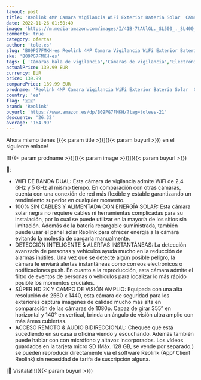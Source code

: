 ```yaml
---
layout: post
title: 'Reolink 4MP Camara Vigilancia WiFi Exterior Bateria Solar  Cámara de Vigilancia 360 Grados Sin Cable  WiFi 2 4/5 GHz  Detección Smart  Compatible con Alexa & Cloud  Argus PT Negro  con Panel Solar'
date: 2022-11-26 01:50:49
image: 'https://m.media-amazon.com/images/I/41B-7tAUlGL._SL500_._SL400_.jpg'
comments: true
category: ofertas
author: 'tole.es'
slug: 'B09PG7FMKH-es Reolink 4MP Camara Vigilancia WiFi Exterior Bateria Solar...'
sku: 'B09PG7FMKH-es'
tags: [ 'Cámaras bala de vigilancia','Cámaras de vigilancia','Electrónica','Fotografía y videocámaras','alexa','reolink','🇪🇸', ]
actualPrice: 139.99 EUR
currency: EUR
price: 139.99
comparePrice: 189.99 EUR
prodname: 'Reolink 4MP Camara Vigilancia WiFi Exterior Bateria Solar  Cámara de Vigilancia 360 Grados Sin Cable  WiFi 2 4/5 GHz  Detección Smart  Compatible con Alexa & Cloud  Argus PT Negro  con Panel Solar'
country: 'es'
flag: '🇪🇸'
brand: 'Reolink'
buyurl: 'https://www.amazon.es/dp/B09PG7FMKH/?tag=tolees-21'
descuento: '26.32'
average: '164.99'
---
```


Ahora mismo tienes [{{< param title >}}]({{< param buyurl >}}) en el siguiente enlace!

[![{{< param prodname >}}]({{< param image >}})]({{< param buyurl >}})

🔎:

- WIFI DE BANDA DUAL: Esta cámara de vigilancia admite WiFi de 2,4 GHz y 5 GHz al mismo tiempo. En comparación con otras cámaras, cuenta con una conexión de red más flexible y estable garantizando un rendimiento superior en cualquier momento.
- 100% SIN CABLES Y ALIMENTADA CON ENERGÍA SOLAR: Esta cámara solar negra no requiere cables ni herramientas complicadas para su instalación, por lo cual se puede utilizar en la mayoría de los sitios sin limitación. Además de la batería recargable suministrada, también puede usar el panel solar Reolink para ofrecer energía a la cámara evitando la molestia de cargarla manualmente.
- DETECCIÓN INTELIGENTE & ALERTAS INSTANTÁNEAS: La detección avanzada de personas y vehículos ayuda mucho en la reducción de alarmas inútiles. Una vez que se detecte algún posible peligro, la cámara le enviará alertas instantáneas como correos electrónicos o notificaciones push. En cuanto a la reproducción, esta cámara admite el filtro de eventos de personas o vehículos para localizar lo más rápido posible los momentos cruciales.
- SÚPER HD 2K Y CAMPO DE VISIÓN AMPLIO: Equipada con una alta resolución de 2560 x 1440, esta cámara de seguridad para los exteriores captura imágenes de calidad mucho más alta en comparación de las cámaras de 1080p. Capaz de girar 355° en horizontal y 140° en vertical, brinda un ángulo de visión ultra amplio con más áreas cubiertas.
- ACCESO REMOTO & AUDIO BIDIRECCIONAL: Chequee qué está sucediendo en su casa u oficina viendo y escuchando. Además también puede hablar con con micrófono y altavoz incorporados. Los vídeos guardados en la tarjeta micro SD (Máx. 128 GB, se vende por separado.) se pueden reproducir directamente vía el software Reolink (App/ Client Reolink) sin necesidad de tarifa de suscripción alguna.

[🛒 Visítala!!!]({{< param buyurl >}})
